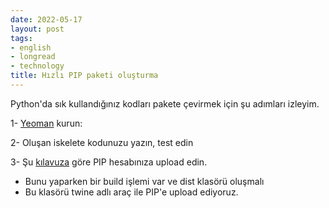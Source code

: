 ```yaml
---
date: 2022-05-17
layout: post
tags:
- english
- longread
- technology
title: Hızlı PIP paketi oluşturma
---
```


Python'da sık kullandığınız kodları pakete çevirmek için şu adımları izleyim.

1- [Yeoman](https://suatatan.wordpress.com/2022/05/18/yeoman-ne-ise-yarar/) kurun:

2- Oluşan iskelete kodunuzu yazın, test edin

3- Şu [kılavuza](https://getpocket.com/read/3227744195) göre PIP hesabınıza upload edin.

- Bunu yaparken bir build işlemi var ve dist klasörü oluşmalı
- Bu klasörü twine adlı araç ile PIP'e upload ediyoruz.
